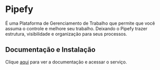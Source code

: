 # Pipefy

É uma Plataforma de Gerenciamento de Trabalho que permite que você assuma o controle e melhore seu trabalho. Deixando o Pipefy trazer estrutura, visibilidade e organização para seus processos.

## Documentação e Instalação

Clique [aqui](https://www.pipefy.com/pt-br) para ver a documentação e acessar o serviço.
